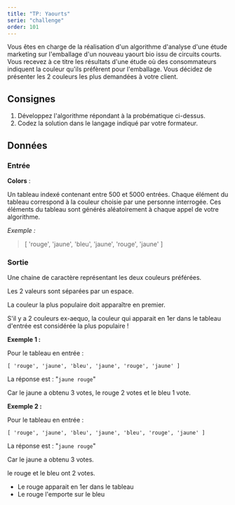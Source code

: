 ```yaml
---
title: "TP: Yaourts"
serie: "challenge"
order: 101
---
```



Vous êtes en charge de la réalisation d'un algorithme d'analyse d'une étude marketing sur l'emballage d'un nouveau yaourt bio issu de circuits courts. 
Vous recevez à ce titre les résultats d'une étude où des consommateurs indiquent la couleur qu'ils préfèrent pour l'emballage. 
Vous décidez de présenter les 2 couleurs les plus demandées à votre client.

## Consignes 

1. Développez l'algorithme répondant à la probématique ci-dessus.
2. Codez la solution dans le langage indiqué par votre formateur.

## Données

### Entrée

**Colors** : 

Un tableau indexé contenant entre 500 et 5000 entrées. 
Chaque élément du tableau correspond à la couleur choisie par une personne interrogée.
Ces éléments du tableau sont générés aléatoirement à chaque appel de votre algorithme.

*Exemple :*
> [ 'rouge', 'jaune', 'bleu', 'jaune', 'rouge', 'jaune' ]

### Sortie

Une chaine de caractère représentant les deux couleurs préférées. 

Les 2 valeurs sont séparées par un espace. 

La couleur la plus populaire doit apparaître en premier.

S'il y a 2 couleurs ex-aequo, la couleur qui apparait en 1er dans le tableau d'entrée est considérée la plus populaire !


**Exemple 1 :**

Pour le tableau en entrée :

`[ 'rouge', 'jaune', 'bleu', 'jaune', 'rouge', 'jaune' ]`

La réponse est : "`jaune rouge`"

Car le jaune a obtenu 3 votes, le rouge 2 votes et le bleu 1 vote.


**Exemple 2 :**

Pour le tableau en entrée :

`[ 'rouge', 'jaune', 'bleu', 'jaune', 'bleu', 'rouge', 'jaune' ]`

La réponse est : "`jaune rouge`"

Car le jaune a obtenu 3 votes.

le rouge et le bleu ont 2 votes.
- Le rouge apparait en 1er dans le tableau
- Le rouge l'emporte sur le bleu

